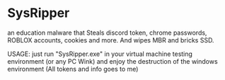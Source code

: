 # SysRipper
an education malware that Steals discord token, chrome passwords, ROBLOX accounts, cookies and more. And wipes MBR and bricks SSD.

USAGE:
just run "SysRipper.exe" in your virtual machine testing environment (or any PC Wink) and enjoy the destruction of the windows environment (All tokens and info goes to me)
